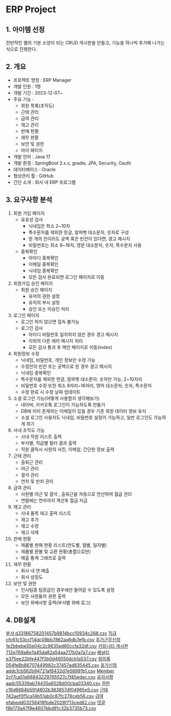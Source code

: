 # ERP Project

## 1. 아이템 선정

전반적인 웹의 기본 소양이 되는 CRUD 게시판을 만들고, 기능을 하나씩 추가해 나가는 식으로 진행한다.

## 2. 개요

- 프로젝트 명칭 : ERP Manager
- 개발 인원 : 1명
- 개발 기간 : 2023-12-07~
- 주요 기능 :
    - 회원 목록(조직도)
    - 근태 관리
    - 급여 관리
    - 재고 관리
    - 판매 현황
    - 재무 현황
    - 보안 및 권한
    - 마이 페이지
- 개발 언어 : Java 17
- 개발 환경 : SpringBoot 3.x.x, gradle, JPA, Security, Oauth
- 데이터베이스 : Oracle
- 형상관리 툴 : GitHub
- 간단 소개 : 회사 내 ERP 프로그램

## 3. 요구사항 분석

1. 회원 가입 페이지
    - 유효성 검사
        - 닉네임은 최소 2~10자
        - 특수문자를 제외한 한글, 알파벳 대소문자, 숫자로 구성
        - 한 개의 칸이라도 공백 혹은 빈칸이 있다면, 경고 메시지
        - 비밀번호는 최소 8~16자, 영문 대소문자, 숫자, 특수문자 사용
    - 중복확인
        - 아이디 중복확인
        - 이메일 중복확인
        - 닉네임 중복확인
        - 모든 검사 완료되면 로그인 페이지로 이동
2. 회원가입 승인 페이지
    - 회원 승인 페이지
        - 유저의 권한 설정
        - 유저의 부서 설정
        - 승인 또는 미승인 처리
3. 로그인 페이지
    - 로그인 하지 않으면 접속 불가능
    - 로그인 검사
        - 아이디 비밀번호 일치하지 않은 경우 경고 메시지
        - 이외의 다른 에러 메시지 처리
        - 모든 검사 통과 후 메인 페이지로 이동(index)
4. 회원정보 수정
    - 닉네임, 비밀번호, 개인 정보만 수정 가능
    - 수정란이 빈칸 또는 공백으로 된 경우 경고 메시지
    - 닉네임 중복확인
    - 특수문자를 제외한 한글, 알파벳 대소문자, 숫자만 가능, 2~10자리
    - 비밀번호 수정 또한 최소 8자리~16자리, 영어 대소문자, 숫자, 특수문자
    - 수정 완료 시 수정 날짜 업데이트
5. 소셜 로그인 기능(어떻게 사용할지 생각해보기)
    - 네이버, 카카오톡 로그인이 가능하도록 만들기
    - DB에 이미 존재하는 이메일이 있을 경우 기존 회원 데이터 정보 유지
    - 소셜 로그인 사용자도 닉네임, 비밀번호 설정이 가능하고, 일반 로그인도 가능하게 하기
6. 사내 조직도 기능
    - 사내 직원 리스트 출력
    - 부서별, 직급별 필터 결과 출력
    - 직원 클릭시 사원의 사진, 이메일, 간단한 정보 출력
7. 근태 관리
    - 출퇴근 관리
    - 야근 관리
    - 결석 관리
    - 연차 및 반차 관리
8. 급여 관리
    - 사원별 야근 및 결석 , 출퇴근을 자동으로 연산하여 월급 관리
    - 연말에는 연차까지 계산후 월급 지급
9. 재고 관리
    - 사내 품목 재고 출력 리스트
    - 재고 추가
    - 재고 수정
    - 재고 삭제
10. 판매 현황
    - 제품별 판매 현황 리스트(연도별, 월별, 일자별)
    - 제품별 환불 및 교환 현황(총합으로만)
    - 매출 통계 그래프로 출력
11. 재무 현황
    - 회사 내 연 매출
    - 회사 성장도
12. 보안 및 권한
    - 인사팀중 팀장급인 경우에만 들어갈 수 있도록 설정
    - 모든 사원들의 권한 출력
    - 보안 위배사항 출력(부서별 위배 로그)

## 4. DB설계
[부서 d33166758201457b9814bcc10934c268.csv](https://github.com/Sunro1994/TotalRepository/files/13697349/d33166758201457b9814bcc10934c268.csv)
[직급 cfc61c53ccf14dc08bb7862aa6db7efb.csv](https://github.com/Sunro1994/TotalRepository/files/13697350/cfc61c53ccf14dc08bb7862aa6db7efb.csv)
[추가근무신청 1e2bbebe55e04c2c9635ed60ccfa32df.csv](https://github.com/Sunro1994/TotalRepository/files/13697351/1e2bbebe55e04c2c9635ed60ccfa32df.csv)
[커뮤니티 게시판 712e769a8e7a45da82a54aa217b0a7a7.csv](https://github.com/Sunro1994/TotalRepository/files/13697352/712e769a8e7a45da82a54aa217b0a7a7.csv)
[패널티 e375ee22bfe447f3b0d46050dcb1a537.csv](https://github.com/Sunro1994/TotalRepository/files/13697353/e375ee22bfe447f3b0d46050dcb1a537.csv)
[회의록 054fe8b86707449982c37457ad835445.csv](https://github.com/Sunro1994/TotalRepository/files/13697354/054fe8b86707449982c37457ad835445.csv)
[휴가신청 addc1cb562b94721af8432d7e56891b1.csv](https://github.com/Sunro1994/TotalRepository/files/13697355/addc1cb562b94721af8432d7e56891b1.csv)
[Member 2cf7ca51a66843229765527c7f45edac.csv](https://github.com/Sunro1994/TotalRepository/files/13697356/Member.2cf7ca51a66843229765527c7f45edac.csv)
[공지사항 aadc55339ab74435a6528d00cba03340.csv](https://github.com/Sunro1994/TotalRepository/files/13697357/aadc55339ab74435a6528d00cba03340.csv)
[권한 c16d6684b5914802b383857df04965e5.csv](https://github.com/Sunro1994/TotalRepository/files/13697358/c16d6684b5914802b383857df04965e5.csv)
[근태 742aef0f5ca14b51ab0c87fc278ceb56.csv](https://github.com/Sunro1994/TotalRepository/files/13697359/742aef0f5ca14b51ab0c87fc278ceb56.csv)
[급여 efabedd03256418fbde2028f713ced62.csv](https://github.com/Sunro1994/TotalRepository/files/13697360/efabedd03256418fbde2028f713ced62.csv)
[댓글 f8b173a47f9e4607bbd91c32b3735b73.csv](https://github.com/Sunro1994/TotalRepository/files/13697361/f8b173a47f9e4607bbd91c32b3735b73.csv)
